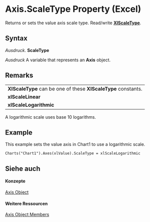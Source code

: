 
# Axis.ScaleType Property (Excel)

Returns or sets the value axis scale type. Read/write  **[XlScaleType](e21ccd98-41c0-27da-ca6c-cb061aff9534.md)**.


## Syntax

 _Ausdruck_. **ScaleType**

 _Ausdruck_ A variable that represents an **Axis** object.


## Remarks


||
|:-----|
|**XlScaleType** can be one of these **XlScaleType** constants.|
|**xlScaleLinear**|
|**xlScaleLogarithmic**|
A logarithmic scale uses base 10 logarithms.


## Example

This example sets the value axis in Chart1 to use a logarithmic scale.


```
Charts("Chart1").Axes(xlValue).ScaleType = xlScaleLogarithmic
```


## Siehe auch


#### Konzepte


[Axis Object](7e08c61b-90f4-8d91-0ee2-84283d10b324.md)
#### Weitere Ressourcen


[Axis Object Members](http://msdn.microsoft.com/library/2b60f79e-339d-a6cf-7ec6-a915b550c634%28Office.15%29.aspx)